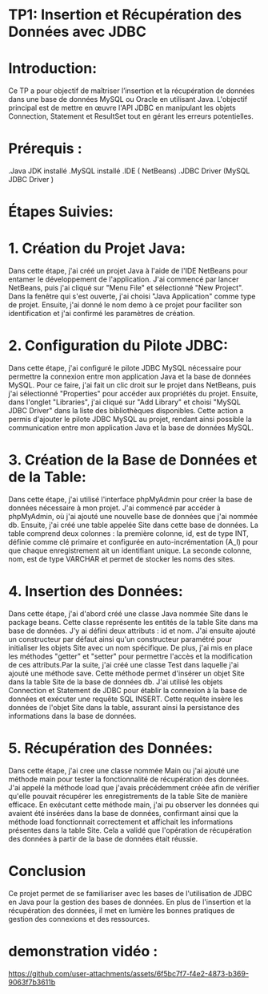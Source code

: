 # TP1: Insertion et Récupération des Données avec JDBC 
# Introduction:
Ce TP a pour objectif de maîtriser l’insertion et la récupération de données dans une base de données MySQL ou Oracle en utilisant Java. L'objectif principal est de mettre en œuvre l'API JDBC en manipulant les objets Connection, Statement et ResultSet tout en gérant les erreurs potentielles.
# Prérequis :
.Java JDK installé
.MySQL installé
.IDE ( NetBeans)
.JDBC Driver (MySQL JDBC Driver )
# Étapes Suivies:
# 1. Création du Projet Java:
Dans cette étape, j'ai créé un projet Java à l'aide de l'IDE NetBeans pour entamer le développement de l'application. J'ai commencé par lancer NetBeans, puis j'ai cliqué sur "Menu File" et sélectionné "New Project". Dans la fenêtre qui s'est ouverte, j'ai choisi "Java Application" comme type de projet. Ensuite, j'ai donné le nom demo à ce projet pour faciliter son identification et j'ai confirmé les paramètres de création.
# 2. Configuration du Pilote JDBC:
Dans cette étape, j'ai configuré le pilote JDBC MySQL nécessaire pour permettre la connexion entre mon application Java et la base de données MySQL. Pour ce faire, j'ai fait un clic droit sur le projet dans NetBeans, puis j'ai sélectionné "Properties" pour accéder aux propriétés du projet. Ensuite, dans l'onglet "Libraries", j'ai cliqué sur "Add Library" et choisi "MySQL JDBC Driver" dans la liste des bibliothèques disponibles. Cette action a permis d'ajouter le pilote JDBC MySQL au projet, rendant ainsi possible la communication entre mon application Java et la base de données MySQL.
# 3. Création de la Base de Données et de la Table:
Dans cette étape, j'ai utilisé l'interface phpMyAdmin pour créer la base de données nécessaire à mon projet. J'ai commencé par accéder à phpMyAdmin, où j'ai ajouté une nouvelle base de données que j'ai nommée db. Ensuite, j'ai créé une table appelée Site dans cette base de données. La table comprend deux colonnes : la première colonne, id, est de type INT, définie comme clé primaire et configurée en auto-incrémentation (A_I) pour que chaque enregistrement ait un identifiant unique. La seconde colonne, nom, est de type VARCHAR et permet de stocker les noms des sites.
# 4. Insertion des Données:
Dans cette étape, j'ai d'abord créé une classe Java nommée Site dans le package beans. Cette classe représente les entités de la table Site dans ma base de données. J'y ai défini deux attributs : id et nom. J'ai ensuite ajouté un constructeur par défaut ainsi qu'un constructeur paramétré pour initialiser les objets Site avec un nom spécifique. De plus, j'ai mis en place les méthodes "getter" et "setter" pour permettre l'accès et la modification de ces attributs.Par la suite, j'ai créé une classe Test dans laquelle j'ai ajouté une méthode save. Cette méthode permet d'insérer un objet Site dans la table Site de la base de données db. J'ai utilisé les objets Connection et Statement de JDBC pour établir la connexion à la base de données et exécuter une requête SQL INSERT. Cette requête insère les données de l'objet Site dans la table, assurant ainsi la persistance des informations dans la base de données.
# 5. Récupération des Données:
Dans cette étape, j'ai cree une classe nommée Main ou j'ai ajouté une méthode main pour tester la fonctionnalité de récupération des données. J'ai appelé la méthode load que j'avais précédemment créée afin de vérifier qu'elle pouvait récupérer les enregistrements de la table Site de manière efficace. En exécutant cette méthode main, j'ai pu observer les données qui avaient été insérées dans la base de données, confirmant ainsi que la méthode load fonctionnait correctement et affichait les informations présentes dans la table Site. Cela a validé que l'opération de récupération des données à partir de la base de données était réussie.
# Conclusion
Ce projet permet de se familiariser avec les bases de l'utilisation de JDBC en Java pour la gestion des bases de données. En plus de l'insertion et la récupération des données, il met en lumière les bonnes pratiques de gestion des connexions et des ressources.
# demonstration vidéo :
https://github.com/user-attachments/assets/6f5bc7f7-f4e2-4873-b369-9063f7b3611b





